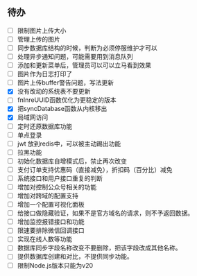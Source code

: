 ## 待办

-   [ ] 限制图片上传大小
-   [ ] 管理上传的图片
-   [ ] 同步数据库结构的时候，判断为必须停服维护才可以
-   [ ] 处理异步通知问题，可能需要用到消息队列
-   [ ] 添加和更新菜单后，管理员可以可以立马看到效果
-   [ ] 图片作为日志打印了
-   [ ] 图片上传buffer警告问题，写法更新
-   [x] 没有改动的系统表不要更新
-   [ ] fnInreUUID函数优化为更稳定的版本
-   [x] 把syncDatabase函数从内核移出
-   [x] 局域网访问
-   [ ] 定时还原数据库功能
-   [ ] 单点登录
-   [ ] jwt 放到redis中，可以被主动踢出功能
-   [ ] 拉黑功能
-   [ ] 初始化数据库自增模式后，禁止再次改变
-   [ ] 支付订单支持优惠码（直接减免），折扣码（百分比）减免
-   [ ] 系统接口和用户接口重复的判断
-   [ ] 增加对控制公众号相关的功能
-   [ ] 增加对跨域的配置支持
-   [ ] 增加一个配置可视化面板
-   [ ] 给接口做隐藏验证，如果不是官方域名的请求，则不予返回数据。
-   [ ] 增加监控报错接口和功能
-   [ ] 限速要排除微信回调接口
-   [ ] 实现在线人数等功能
-   [ ] 数据库同步字段名称改变不要删除，把该字段改成其他名称。
-   [ ] 提供数据库创建和对比，不提供同步功能。
-   [ ] 限制Node.js版本只能为v20
